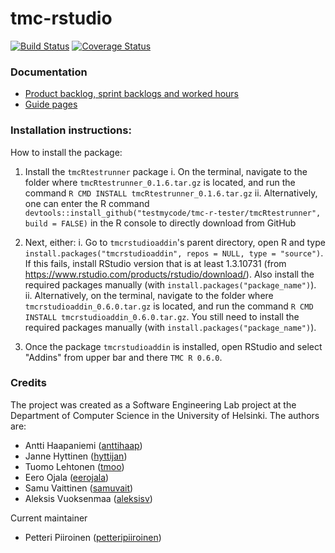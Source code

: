 # tmc-rstudio

[![Build Status](https://travis-ci.org/RTMC/tmc-rstudio.svg?branch=master)](https://travis-ci.org/RTMC/tmc-rstudio)
[![Coverage Status](https://coveralls.io/repos/github/RTMC/tmc-rstudio/badge.svg?branch=master)](https://coveralls.io/github/RTMC/tmc-rstudio?branch=master)

### Documentation

* [Product backlog, sprint backlogs and worked hours](https://docs.google.com/spreadsheets/d/1uS8EfZtXFUFsn7fuUvls3LqDM_Vpn82c1zXXGLNh6ws/)
* [Guide pages](https://rtmc.github.io)

### Installation instructions:


How to install the package: 

1. Install the `tmcRtestrunner` package
   i. On the terminal, navigate to the folder where `tmcRtestrunner_0.1.6.tar.gz` is located,
   and run the command `R CMD INSTALL tmcRtestrunner_0.1.6.tar.gz`
   ii. Alternatively, one can enter the R command 
   `devtools::install_github("testmycode/tmc-r-tester/tmcRtestrunner", build = FALSE)` in the R console
   to directly download from GitHub

2. Next, either:
   i. Go to `tmcrstudioaddin`'s parent directory, open R and type 
   `install.packages("tmcrstudioaddin", repos = NULL, type = "source")`.
   If this fails, install RStudio version that is at least 1.3.10731 (from
   https://www.rstudio.com/products/rstudio/download/).
   Also install the required packages manually (with `install.packages("package_name")`).
   ii. Alternatively, on the terminal, navigate to the folder where `tmcrstudioaddin_0.6.0.tar.gz` is located,
   and run the command `R CMD INSTALL tmcrstudioaddin_0.6.0.tar.gz`. You still
   need to install the required packages manually (with `install.packages("package_name")`).

3. Once the package `tmcrstudioaddin` is installed, open RStudio and select "Addins" from upper bar and there
   `TMC R 0.6.0`.

### Credits


The project was created as a Software Engineering Lab project at the Department of Computer Science in
the University of Helsinki. The authors are:

* Antti Haapaniemi ([anttihaap](https://github.com/anttihaap))
* Janne Hyttinen ([hyttijan](https://github.com/hyttijan))
* Tuomo Lehtonen ([tmoo](https://github.com/tmoo))
* Eero Ojala ([eerojala](https://github.com/eerojala))
* Samu Vaittinen ([samuvait](https://github.com/samuvait))
* Aleksis Vuoksenmaa ([aleksisv](https://github.com/aleksisv))

Current maintainer

* Petteri Piiroinen ([petteripiiroinen](https://github.com/petteripiiroinen))
